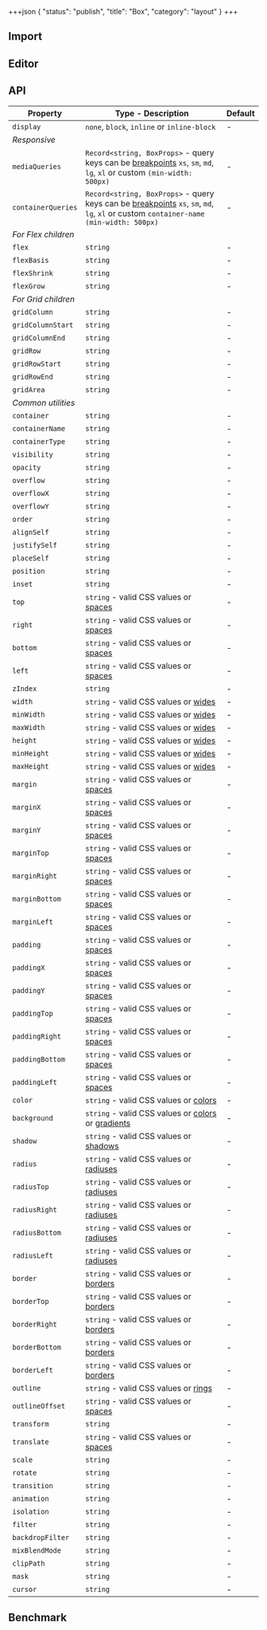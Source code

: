 +++json
{
  "status": "publish",
  "title": "Box",
  "category": "layout"
}
+++

## Import

<app-component-import componentName="box"></app-component-import>

## Editor

<content-ui-post-box block="editor"></content-ui-post-box>

## API

| Property            | Type - Description                                                                                                                                          | Default |
| ------------------- | ----------------------------------------------------------------------------------------------------------------------------------------------------------- | ------- |
| `display`           | `none`, `block`, `inline` or `inline-block`                                                                                                                 | -       |
| _Responsive_        |
| `mediaQueries`      | `Record<string, BoxProps>` - query keys can be [breakpoints](/ui/design-token#breakpoints) `xs`, `sm`, `md`, `lg`, `xl` or custom `(min-width: 500px)`      | -       |
| `containerQueries`  | `Record<string, BoxProps>` - query keys can be [breakpoints](/ui/design-token#breakpoints) `xs`, `sm`, `md`, `lg`, `xl` or custom `container-name (min-width: 500px)` | -       |
| _For Flex children_ |
| `flex`              | `string`                                                                                                                                                    | -       |
| `flexBasis`         | `string`                                                                                                                                                    | -       |
| `flexShrink`        | `string`                                                                                                                                                    | -       |
| `flexGrow`          | `string`                                                                                                                                                    | -       |
| _For Grid children_ |
| `gridColumn`        | `string`                                                                                                                                                    | -       |
| `gridColumnStart`   | `string`                                                                                                                                                    | -       |
| `gridColumnEnd`     | `string`                                                                                                                                                    | -       |
| `gridRow`           | `string`                                                                                                                                                    | -       |
| `gridRowStart`      | `string`                                                                                                                                                    | -       |
| `gridRowEnd`        | `string`                                                                                                                                                    | -       |
| `gridArea`          | `string`                                                                                                                                                    | -       |
| _Common utilities_  |
| `container`         | `string`                                                                                                                                                    | -       |
| `containerName`     | `string`                                                                                                                                                    | -       |
| `containerType`     | `string`                                                                                                                                                    | -       |
| `visibility`        | `string`                                                                                                                                                    | -       |
| `opacity`           | `string`                                                                                                                                                    | -       |
| `overflow`          | `string`                                                                                                                                                    | -       |
| `overflowX`         | `string`                                                                                                                                                    | -       |
| `overflowY`         | `string`                                                                                                                                                    | -       |
| `order`             | `string`                                                                                                                                                    | -       |
| `alignSelf`         | `string`                                                                                                                                                    | -       |
| `justifySelf`       | `string`                                                                                                                                                    | -       |
| `placeSelf`         | `string`                                                                                                                                                    | -       |
| `position`          | `string`                                                                                                                                                    | -       |
| `inset`             | `string`                                                                                                                                                    | -       |
| `top`               | `string` - valid CSS values or [spaces](/ui/design-token#spaces)                                                                                            | -       |
| `right`             | `string` - valid CSS values or [spaces](/ui/design-token#spaces)                                                                                            | -       |
| `bottom`            | `string` - valid CSS values or [spaces](/ui/design-token#spaces)                                                                                            | -       |
| `left`              | `string` - valid CSS values or [spaces](/ui/design-token#spaces)                                                                                            | -       |
| `zIndex`            | `string`                                                                                                                                                    | -       |
| `width`             | `string` - valid CSS values or [wides](/ui/design-token#wides)                                                                                              | -       |
| `minWidth`          | `string` - valid CSS values or [wides](/ui/design-token#wides)                                                                                              | -       |
| `maxWidth`          | `string` - valid CSS values or [wides](/ui/design-token#wides)                                                                                              | -       |
| `height`            | `string` - valid CSS values or [wides](/ui/design-token#wides)                                                                                              | -       |
| `minHeight`         | `string` - valid CSS values or [wides](/ui/design-token#wides)                                                                                              | -       |
| `maxHeight`         | `string` - valid CSS values or [wides](/ui/design-token#wides)                                                                                              | -       |
| `margin`            | `string` - valid CSS values or [spaces](/ui/design-token#spaces)                                                                                            | -       |
| `marginX`           | `string` - valid CSS values or [spaces](/ui/design-token#spaces)                                                                                            | -       |
| `marginY`           | `string` - valid CSS values or [spaces](/ui/design-token#spaces)                                                                                            | -       |
| `marginTop`         | `string` - valid CSS values or [spaces](/ui/design-token#spaces)                                                                                            | -       |
| `marginRight`       | `string` - valid CSS values or [spaces](/ui/design-token#spaces)                                                                                            | -       |
| `marginBottom`      | `string` - valid CSS values or [spaces](/ui/design-token#spaces)                                                                                            | -       |
| `marginLeft`        | `string` - valid CSS values or [spaces](/ui/design-token#spaces)                                                                                            | -       |
| `padding`           | `string` - valid CSS values or [spaces](/ui/design-token#spaces)                                                                                            | -       |
| `paddingX`          | `string` - valid CSS values or [spaces](/ui/design-token#spaces)                                                                                            | -       |
| `paddingY`          | `string` - valid CSS values or [spaces](/ui/design-token#spaces)                                                                                            | -       |
| `paddingTop`        | `string` - valid CSS values or [spaces](/ui/design-token#spaces)                                                                                            | -       |
| `paddingRight`      | `string` - valid CSS values or [spaces](/ui/design-token#spaces)                                                                                            | -       |
| `paddingBottom`     | `string` - valid CSS values or [spaces](/ui/design-token#spaces)                                                                                            | -       |
| `paddingLeft`       | `string` - valid CSS values or [spaces](/ui/design-token#spaces)                                                                                            | -       |
| `color`             | `string` - valid CSS values or [colors](/ui/design-token#colors)                                                                                            | -       |
| `background`        | `string` - valid CSS values or [colors](/ui/design-token#colors) or [gradients](/ui/design-token#gradients)                                                 | -       |
| `shadow`            | `string` - valid CSS values or [shadows](/ui/design-token#shadows)                                                                                          | -       |
| `radius`            | `string` - valid CSS values or [radiuses](/ui/design-token#radiuses)                                                                                        | -       |
| `radiusTop`         | `string` - valid CSS values or [radiuses](/ui/design-token#radiuses)                                                                                        | -       |
| `radiusRight`       | `string` - valid CSS values or [radiuses](/ui/design-token#radiuses)                                                                                        | -       |
| `radiusBottom`      | `string` - valid CSS values or [radiuses](/ui/design-token#radiuses)                                                                                        | -       |
| `radiusLeft`        | `string` - valid CSS values or [radiuses](/ui/design-token#radiuses)                                                                                        | -       |
| `border`            | `string` - valid CSS values or [borders](/ui/design-token#borders)                                                                                          | -       |
| `borderTop`         | `string` - valid CSS values or [borders](/ui/design-token#borders)                                                                                          | -       |
| `borderRight`       | `string` - valid CSS values or [borders](/ui/design-token#borders)                                                                                          | -       |
| `borderBottom`      | `string` - valid CSS values or [borders](/ui/design-token#borders)                                                                                          | -       |
| `borderLeft`        | `string` - valid CSS values or [borders](/ui/design-token#borders)                                                                                          | -       |
| `outline`           | `string` - valid CSS values or [rings](/ui/design-token#rings)                                                                                              | -       |
| `outlineOffset`     | `string` - valid CSS values or [spaces](/ui/design-token#spaces)                                                                                            | -       |
| `transform`         | `string`                                                                                                                                                    | -       |
| `translate`         | `string` - valid CSS values or [spaces](/ui/design-token#spaces)                                                                                            | -       |
| `scale`             | `string`                                                                                                                                                    | -       |
| `rotate`            | `string`                                                                                                                                                    | -       |
| `transition`        | `string`                                                                                                                                                    | -       |
| `animation`         | `string`                                                                                                                                                    | -       |
| `isolation`         | `string`                                                                                                                                                    | -       |
| `filter`            | `string`                                                                                                                                                    | -       |
| `backdropFilter`    | `string`                                                                                                                                                    | -       |
| `mixBlendMode`      | `string`                                                                                                                                                    | -       |
| `clipPath`          | `string`                                                                                                                                                    | -       |
| `mask`              | `string`                                                                                                                                                    | -       |
| `cursor`            | `string`                                                                                                                                                    | -       |

## Benchmark

<app-component-benchmark reportId="ui-box"></app-component-benchmark>

